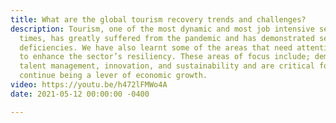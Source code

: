 ```yaml
---
title: What are the global tourism recovery trends and challenges?
description: Tourism, one of the most dynamic and most job intensive sectors of our
  times, has greatly suffered from the pandemic and has demonstrated sector’s structural
  deficiencies. We have also learnt some of the areas that need attention in order
  to enhance the sector’s resiliency. These areas of focus include; demand evolution,
  talent management, innovation, and sustainability and are critical for tourism to
  continue being a lever of economic growth.
video: https://youtu.be/h472lFMWo4A
date: 2021-05-12 00:00:00 -0400

---
```

